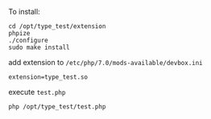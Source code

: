 To install:

    cd /opt/type_test/extension
    phpize
    ./configure
    sudo make install
    
add extension to `/etc/php/7.0/mods-available/devbox.ini`

    extension=type_test.so
    
execute `test.php`

    php /opt/type_test/test.php
    
